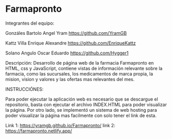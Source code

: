 # Farmapronto

Integrantes del equipo:

Gonzáles Bartolo Angel Yram https://github.com/YramGB

Kattz Villa Enrique Alexandre  https://github.com/EnriqueKattz

Solano Angulo Oscar Eduardo https://github.com/Hygger1
  
Descripción:
Desarrollo de página web de la farmacia Farmapronto en HTML, css y JavaScript, contiene vistas de información relevante sobre la farmacia, como las sucursales, 
los medicamentos de marca propia, la mision, vision y valores y las ofertas mas relevantes del mes.

INSTRUCCIÓNES:
  
Para poder ejecutar la aplicación web es necesario que se descargue el repositorio, basta con ejecutar el archivo INDEX.HTML para poder visualizar la página.
Por otro lado, se implementó un sistema de web hosting para poder visualizar la página mas facilmente con solo tener el link de esta.

Link 1: https://yramgb.github.io/Farmapronto/
link 2: https://farmapronto.netlify.app/
